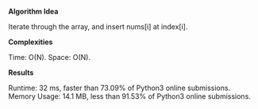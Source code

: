 **Algorithm Idea**

Iterate through the array, and insert nums[i] at index[i].

**Complexities**

Time: O(N).
Space: O(N).

**Results**

Runtime: 32 ms, faster than 73.09% of Python3 online submissions.
Memory Usage: 14.1 MB, less than 91.53% of Python3 online submissions.
